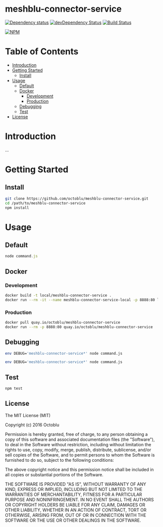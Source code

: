 # meshblu-connector-service

[![Dependency status](http://img.shields.io/david/octoblu/meshblu-connector-service.svg?style=flat)](https://david-dm.org/octoblu/meshblu-connector-service)
[![devDependency Status](http://img.shields.io/david/dev/octoblu/meshblu-connector-service.svg?style=flat)](https://david-dm.org/octoblu/meshblu-connector-service#info=devDependencies)
[![Build Status](http://img.shields.io/travis/octoblu/meshblu-connector-service.svg?style=flat)](https://travis-ci.org/octoblu/meshblu-connector-service)

[![NPM](https://nodei.co/npm/meshblu-connector-service.svg?style=flat)](https://npmjs.org/package/meshblu-connector-service)

# Table of Contents

* [Introduction](#introduction)
* [Getting Started](#getting-started)
  * [Install](#install)
* [Usage](#usage)
  * [Default](#default)
  * [Docker](#docker)
    * [Development](#development)
    * [Production](#production)
  * [Debugging](#debugging)
  * [Test](#test)
* [License](#license)

# Introduction

...

# Getting Started

## Install

```bash
git clone https://github.com/octoblu/meshblu-connector-service.git
cd /path/to/meshblu-connector-service
npm install
```

# Usage

## Default

```javascript
node command.js
```

## Docker 

### Development

```bash
docker build -t local/meshblu-connector-service .
docker run --rm -it --name meshblu-connector-service-local -p 8888:80 local/meshblu-connector-service
```

### Production

```bash
docker pull quay.io/octoblu/meshblu-connector-service
docker run --rm -p 8888:80 quay.io/octoblu/meshblu-connector-service
```

## Debugging

```bash
env DEBUG='meshblu-connector-service*' node command.js
```

```bash
env DEBUG='meshblu-connector-service*' node command.js
```

## Test 

```bash
npm test
```

## License

The MIT License (MIT)

Copyright (c) 2016 Octoblu

Permission is hereby granted, free of charge, to any person obtaining a copy
of this software and associated documentation files (the "Software"), to deal
in the Software without restriction, including without limitation the rights
to use, copy, modify, merge, publish, distribute, sublicense, and/or sell
copies of the Software, and to permit persons to whom the Software is
furnished to do so, subject to the following conditions:

The above copyright notice and this permission notice shall be included in all
copies or substantial portions of the Software.

THE SOFTWARE IS PROVIDED "AS IS", WITHOUT WARRANTY OF ANY KIND, EXPRESS OR
IMPLIED, INCLUDING BUT NOT LIMITED TO THE WARRANTIES OF MERCHANTABILITY,
FITNESS FOR A PARTICULAR PURPOSE AND NONINFRINGEMENT. IN NO EVENT SHALL THE
AUTHORS OR COPYRIGHT HOLDERS BE LIABLE FOR ANY CLAIM, DAMAGES OR OTHER
LIABILITY, WHETHER IN AN ACTION OF CONTRACT, TORT OR OTHERWISE, ARISING FROM,
OUT OF OR IN CONNECTION WITH THE SOFTWARE OR THE USE OR OTHER DEALINGS IN THE
SOFTWARE.
